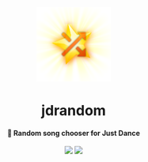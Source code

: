 <div align="center">
  <img src="img/jdrandom-favicon.png" height="150" width="150" />
  <h1>jdrandom</h1>
  <h4>🎵 Random song chooser for Just Dance</h4>
  <img src="https://img.shields.io/badge/node->%3D10.0.0-brightgreen.svg" />
  <img src="https://img.shields.io/aur/license/yaourt.svg" />
</div>
